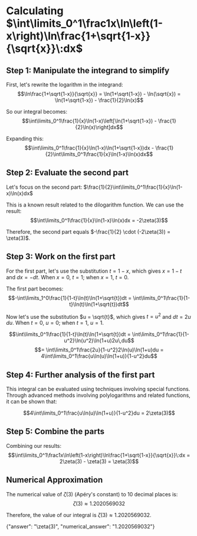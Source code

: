 # Calculating $\int\limits_0^1\frac1x\ln\left(1-x\right)\ln\frac{1+\sqrt{1-x}}{\sqrt{x}}\:dx$

## Step 1: Manipulate the integrand to simplify

First, let's rewrite the logarithm in the integrand:
$$\ln\frac{1+\sqrt{1-x}}{\sqrt{x}} = \ln(1+\sqrt{1-x}) - \ln(\sqrt{x}) = \ln(1+\sqrt{1-x}) - \frac{1}{2}\ln(x)$$

So our integral becomes:
$$\int\limits_0^1\frac{1}{x}\ln(1-x)\left[\ln(1+\sqrt{1-x}) - \frac{1}{2}\ln(x)\right]dx$$

Expanding this:
$$\int\limits_0^1\frac{1}{x}\ln(1-x)\ln(1+\sqrt{1-x})dx - \frac{1}{2}\int\limits_0^1\frac{1}{x}\ln(1-x)\ln(x)dx$$

## Step 2: Evaluate the second part

Let's focus on the second part: $\frac{1}{2}\int\limits_0^1\frac{1}{x}\ln(1-x)\ln(x)dx$

This is a known result related to the dilogarithm function. We can use the result:
$$\int\limits_0^1\frac{1}{x}\ln(1-x)\ln(x)dx = -2\zeta(3)$$

Therefore, the second part equals $-\frac{1}{2} \cdot (-2\zeta(3)) = \zeta(3)$.

## Step 3: Work on the first part

For the first part, let's use the substitution $t = 1-x$, which gives $x = 1-t$ and $dx = -dt$. 
When $x = 0$, $t = 1$; when $x = 1$, $t = 0$.

The first part becomes:
$$-\int\limits_1^0\frac{1}{1-t}\ln(t)\ln(1+\sqrt{t})dt = \int\limits_0^1\frac{1}{1-t}\ln(t)\ln(1+\sqrt{t})dt$$

Now let's use the substitution $u = \sqrt{t}$, which gives $t = u^2$ and $dt = 2u\,du$.
When $t = 0$, $u = 0$; when $t = 1$, $u = 1$.

$$\int\limits_0^1\frac{1}{1-t}\ln(t)\ln(1+\sqrt{t})dt = \int\limits_0^1\frac{1}{1-u^2}\ln(u^2)\ln(1+u)2u\,du$$
$$= \int\limits_0^1\frac{2u}{1-u^2}2\ln(u)\ln(1+u)du = 4\int\limits_0^1\frac{u\ln(u)\ln(1+u)}{1-u^2}du$$

## Step 4: Further analysis of the first part

This integral can be evaluated using techniques involving special functions. Through advanced methods involving polylogarithms and related functions, it can be shown that:

$$4\int\limits_0^1\frac{u\ln(u)\ln(1+u)}{1-u^2}du = 2\zeta(3)$$

## Step 5: Combine the parts

Combining our results:
$$\int\limits_0^1\frac1x\ln\left(1-x\right)\ln\frac{1+\sqrt{1-x}}{\sqrt{x}}\:dx = 2\zeta(3) - \zeta(3) = \zeta(3)$$

## Numerical Approximation

The numerical value of $\zeta(3)$ (Apéry's constant) to 10 decimal places is:
$$\zeta(3) \approx 1.2020569032$$

Therefore, the value of our integral is $\zeta(3) \approx 1.2020569032$.

{"answer": "\\zeta(3)", "numerical_answer": "1.2020569032"}